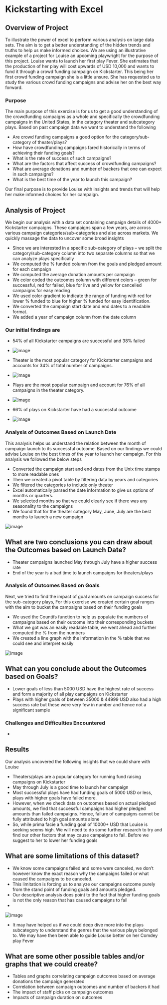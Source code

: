 # Kickstarting with Excel

## Overview of Project
To illustrate the power of excel to perform various analysis on large data sets. The aim is to get a better understanding of the hidden trends and truths to help us make informed choices. We are using an illustrative example of a project for Louise an upcoming playwright for the purpose of this project. 
Louise wants to launch her first play Fever. She estimates that the production of her play will cost upwards of USD 10,000 and wants to fund it through a crowd funding campaign on Kickstarter. This being her first crowd funding campaign she is a little unsure. She has requested us to study the various crowd funding campaigns and advise her on the best way forward.

### Purpose
The main purpose of this exercise is for us to get a good understanding of the crowdfunding campaigns as a whole and specifically the crowdfunding campaigns in the United States, in the category theater and subcategory plays. Based on past campaign data we want to understand the following                                                                                                                                                                                                                                                                                                                                                                                                                    
-	Are crowd funding campaigns a good option for the category/sub-category of theater/plays?       
-	How have crowdfunding campaigns fared historically in terms of achieving their funding goals?
-	What is the rate of success of such campaigns?
-	What are the factors that affect success of crowdfunding campaigns?
-	What are average donations and number of backers that one can expect in such campaigns?
-	What is the best time of the year to launch this campaign? 

Our final purpose is to provide Louise with insights and trends that will help her make informed choices for her campaign.

## Analysis of Project
We begin our analysis with a data set containing campaign details of 4000+ Kickstarter campaigns. These campaigns span a few years, are across various campaign categories/sub-categories and also across markets. We quickly massage the data to uncover some broad insights
-	Since we are interested in a specific sub-category of plays – we split the category/sub-category column into two separate columns so that we can analyze plays specifically
-	We computed the % funded column from the goals and pledged amount for each campaign
-	We computed the average donation amounts per campaign 
-	We color coded the outcomes column with different colors – green for successful, red for failed, blue for live and yellow for cancelled campaigns for easy reading  
-	We used color gradient to indicate the range of funding with red for lower % funded to blue for higher % funded for easy identification. 
-	We converted the campaign start date and end dates to a readable format.
-	We added a year of campaign column from the date column

### Our initial findings are 
-	54% of all Kickstarter campaigns are successful and 38% failed 

-	![image](https://user-images.githubusercontent.com/85518330/122449300-55087500-cf6b-11eb-913c-ffd21e3a63dd.png)

-	Theater is the most popular category for Kickstarter campaigns and accounts for 34% of total number of campaigns.
 
-	![image](https://user-images.githubusercontent.com/85518330/122449403-6d788f80-cf6b-11eb-9bd3-b5de9e51f98b.png)

-	Plays are the most popular campaign and account for 76% of all campaigns in the theater category. 

-	![image](https://user-images.githubusercontent.com/85518330/122451260-8c782100-cf6d-11eb-866a-f729e723561f.png)

-	66% of plays on Kickstarter have had a successful outcome

-	![image](https://user-images.githubusercontent.com/85518330/122450245-68681000-cf6c-11eb-8be2-df7a563a5217.png)

### Analysis of Outcomes Based on Launch Date
This analysis helps us understand the relation between the month of campaign launch to its successful outcome. 
Based on our findings we could advise Louise on the best times of the year to launch her campaign. 
For this analysis we followed the below steps
-	Converted the campaign start and end dates from the Unix time stamps to more readable ones
-	Then we created a pivot table by filtering data by years and categories
-	We filtered the categories to include only theater 
-	Excel automatically parsed the date information to give us options of months or quarters.
-	We selected months so that we could clearly see if there was any seasonality to the campaigns
-	We found that for the theater category May, June, July are the best months to launch a new campaign

![image](https://user-images.githubusercontent.com/85518330/122445912-ad3d7800-cf67-11eb-9540-9e780ab2b6a3.png)

## What are two conclusions you can draw about the Outcomes based on Launch Date?
- Theater campaigns launched May through July have a higher success rate
- End of the year is a bad time to launch campaigns for theaters/plays 

### Analysis of Outcomes Based on Goals
Next, we tried to find the impact of goal amounts on campaign success for the sub-category plays,
For this exercise we created certain goal ranges with the aim to bucket the campaigns based on their funding goals
-	We used the Countifs function to help us populate the numbers of campaigns based on their outcome into their corresponding buckets 
-	What we got was an easily readable table, we went ahead and further computed the % from the numbers 
-	We created a line graph with the information in the % table that we could see and interpret easily

![image](https://user-images.githubusercontent.com/85518330/122446242-0efde200-cf68-11eb-9b4b-8679cc5ea34b.png)

## What can you conclude about the Outcomes based on Goals? 
- Lower goals of less than 5000 USD have the highest rate of success and form a majority of all play campaigns on Kickstarter
- Plays with higher goals of between 35000 & 44999 USD also had a high success rate but these were very few in number and hence not a significant sample

### Challenges and Difficulties Encountered
-	
## Results
Our analysis uncovered the following insights that we could share with Louise 
-	Theaters/plays are a popular category for running fund raising campaigns on Kickstarter
-	May through July is a good time to launch her campaign
-	Most successful plays have had funding goals of 5000 USD or less, plays with higher goals have failed more. 
-	However, when we check data on outcomes based on actual pledged amounts, we find that successful campaigns had higher pledged amounts than failed campaigns. Hence, failure of campaigns cannot be fully attributed to high goal amounts alone
-	So, while prima facie a funding goal of 10000+ USD that Louise is seeking seems high. We will need to do some further research to try and find our other factors that may cause campaigns to fail. Before we suggest to her to lower her funding goals

## What are some limitations of this dataset?
- We know some campaigns failed and some were canceled, we don’t however know the exact reason why the campaigns failed or what caused the campaigns to be canceled. 
- This limitation is forcing us to analyze our campaigns outcome purely from the stand point of funding goals and amounts pledged. 
- Our descriptive analysis does point to the fact that higher funding goals is not the only reason that has caused campaigns to fail 
- 
![image](https://user-images.githubusercontent.com/85518330/122454262-ce569680-cf70-11eb-979a-2292ed7c5b13.png)

- It may have helped us if we could deep dive more into the plays subcategory to understand the genres that the various plays belonged to. We may have then been able to guide Louise better on her Comdey play Fever 

## What are some other possible tables and/or graphs that we could create?
- Tables and graphs correlating campaign outcomes based on average donations the campaign generated 
- Correlation between campaign outcomes and number of backers it had
- The impact of staff picks on campaign outcomes
- Impacts of campaign duration on outcomes




